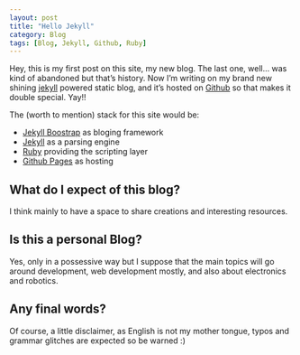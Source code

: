 ```yaml
---
layout: post
title: "Hello Jekyll"
category: Blog
tags: [Blog, Jekyll, Github, Ruby]
---
```

Hey, this is my first post on this site, my new blog. The last one, well… was kind of abandoned but that’s history.
Now I’m writing on my brand new shining [jekyll][jekyll] powered static blog, and it’s hosted on [Github][github] so that makes it double special. Yay!!

The (worth to mention) stack for this site would be:

* [Jekyll Boostrap][jekyllboostrap] as bloging framework
* [Jekyll][jekyll] as a parsing engine
* [Ruby][ruby] providing the scripting layer
* [Github Pages][github] as hosting

## What do I expect of this blog?

I think mainly to have a space to share creations and interesting resources.

## Is this a personal Blog?

Yes, only in a possessive way but I suppose that the main topics will go around development, web development mostly, and also about electronics and robotics.

## Any final words?

Of course, a little disclaimer, as English is not my mother tongue, typos and grammar glitches are expected so be warned :)


[github]: http://www.github.com
[jekyll]: http://jekyllrb.com/
[jekyllboostrap]: http://jekyllbootstrap.com/
[ruby]: http://www.ruby-lang.org/en/
